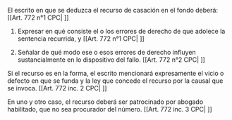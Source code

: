 El escrito en que se deduzca el recurso de casación en el fondo deberá: [[Art. 772 n°1 CPC| ]]

1) Expresar en qué consiste el o los errores de derecho de que adolece la sentencia recurrida, y [[Art. 772 n°1 CPC| ]]

2) Señalar de qué modo ese o esos errores de derecho influyen sustancialmente en lo dispositivo del fallo. [[Art. 772 n°2 CPC| ]]

Si el recurso es en la forma, el escrito mencionará expresamente el vicio o defecto en que se funda y la ley que concede el recurso por la causal que se invoca. [[Art. 772 inc. 2 CPC| ]]

En uno y otro caso, el recurso deberá ser patrocinado por abogado habilitado, que no sea procurador del número. [[Art. 772 inc. 3 CPC| ]]